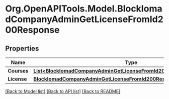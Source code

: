 # Org.OpenAPITools.Model.BlockIomadCompanyAdminGetLicenseFromId200Response

## Properties

Name | Type | Description | Notes
------------ | ------------- | ------------- | -------------
**Courses** | [**List&lt;BlockIomadCompanyAdminGetLicenseFromId200ResponseCoursesInner&gt;**](BlockIomadCompanyAdminGetLicenseFromId200ResponseCoursesInner.md) |  | 
**License** | [**BlockIomadCompanyAdminGetLicenseFromId200ResponseLicense**](BlockIomadCompanyAdminGetLicenseFromId200ResponseLicense.md) |  | 

[[Back to Model list]](../README.md#documentation-for-models) [[Back to API list]](../README.md#documentation-for-api-endpoints) [[Back to README]](../README.md)

